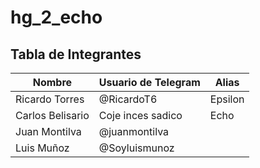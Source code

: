 # hg_2_echo

## Tabla de Integrantes

| Nombre           | Usuario de Telegram | Alias   |
| ---------------- | ------------------- | ------- |
| Ricardo Torres   | @RicardoT6          | Epsilon |
| Carlos Belisario | Coje inces sadico   | Echo    |
| Juan Montilva    | @juanmontilva       |         |
| Luis Muñoz       | @Soyluismunoz       |         |
